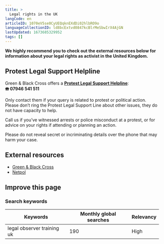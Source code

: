 ```yaml
---
title: >
  Legal rights in the UK
langCode: en
articleID: 1070eV5se0CyUEQqknEXdDi02hlbRO9o
languageCollectionID: ld8bcExtvd0847kcBlrMeSbwIrX4AjGN
lastUpdated: 1673685329952
tags: []
---
```


**We highly recommend you to check out the external resources below for information about your legal rights as activist in the United Kingdom.**

## **Protest Legal Support Helpline**

Green & Black Cross offers a [**Protest Legal Support Helpline**](https://greenandblackcross.org/contact/):  
**☎️ 07946 541 511**

Only contact them if your query is related to protest or political action. Please don’t ring the Protest Legal Support Line about other issues, they do not have capacity to help.

Call us if you’ve witnessed arrests or police misconduct at a protest, or for advice on your rights if attending or planning an action.

Please do not reveal secret or incriminating details over the phone that may harm your case.

## External resources

-   [Green & Black Cross](https://greenandblackcross.org/)
-   [Netpol](https://netpol.org/)

## Improve this page

### Search keywords

<div><table><thead><tr><th>Keywords</th><th>Monthly global searches</th><th>Relevancy</th></tr></thead><tbody><tr><td>legal observer training uk</td><td>190</td><td>High</td></tr></tbody></table></div>